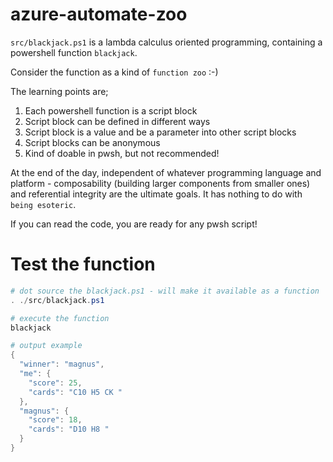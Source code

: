 # azure-automate-zoo

`src/blackjack.ps1` is a lambda calculus oriented programming, containing a powershell function `blackjack`. 

Consider the function as a kind of `function zoo` :-)

The learning points are;
1. Each powershell function is a script block
2. Script block can be defined in different ways
3. Script block is a value and be a parameter into other script blocks
4. Script blocks can be anonymous
5. Kind of doable in pwsh, but not recommended!

At the end of the day, independent of whatever programming language and platform - composability (building larger components from smaller ones) and referential integrity are the ultimate goals. It has nothing to do with `being esoteric`.   

If you can read the code, you are ready for any pwsh script!

# Test the function
```powershell
# dot source the blackjack.ps1 - will make it available as a function
. ./src/blackjack.ps1

# execute the function
blackjack

# output example
{                                                                                                              
  "winner": "magnus",
  "me": {
    "score": 25,
    "cards": "C10 H5 CK "
  },
  "magnus": {
    "score": 18,
    "cards": "D10 H8 "
  }
}
```